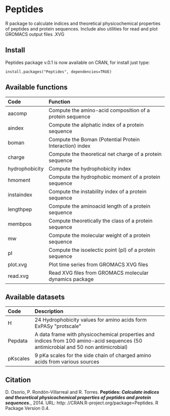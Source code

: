 Peptides
========
R package to calculate indices and theoretical physicochemical properties of peptides and protein sequences. Include also utilities for read and plot GROMACS output files .XVG

Install
-------
Peptides package v.0.1 is now available on CRAN, for install just type:
```
install.packages("Peptides", dependencies=TRUE)
```

Available functions
-------------------
| Code        | Function |
| :------------- |:-------------|
|aacomp  |	Compute the amino-acid composition of a protein sequence|
|aindex  |	Compute the aliphatic index of a protein sequence |
|boman   |	Compute the Boman (Potential Protein Interaction) index |
|charge  |	Compute the theoretical net charge of a protein sequence |
|hydrophobicity	| Compute the hydrophobicity index |
|hmoment  |	Compute the hydrophobic moment of a protein sequence |
|instaindex	| Compute the instability index of a protein sequence |
|lengthpep| Compute the aminoacid length of a protein sequence |
|membpos |	Compute theoretically the class of a protein sequence |
|mw	| Compute the molecular weight of a protein sequence |
|pI	| Compute the isoelectic point (pI) of a protein sequence |
|plot.xvg	| Plot time series from GROMACS XVG files | 
|read.xvg |	Read XVG files from GROMACS molecular dynamics package |

Available datasets
-------------------
| Code        | Description |
| :------------- |:-------------|
|H  |24 Hydrophobicity values for amino acids form ExPASy "protscale"  |
|Pepdata | A data frame with physicochemical properties and indices from 100 amino-acid sequences (50 antimicrobial and 50 non antimicrobial)  |
|pKscales | 9 pKa scales for the side chain of charged amino acids from various sources
Citation
--------
D. Osorio, P. Rondón-Villarreal and R. Torres. **Peptides: *Calculate indices and theoretical physicochemical properties of peptides and protein sequences*.**, 2014. URL: http: //CRAN.R-project.org/package=Peptides. R Package Version 0.4.

